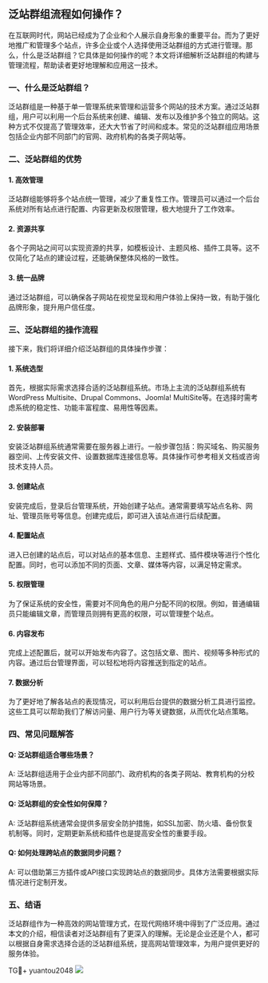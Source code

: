## 泛站群组流程如何操作？

在互联网时代，网站已经成为了企业和个人展示自身形象的重要平台。而为了更好地推广和管理多个站点，许多企业或个人选择使用泛站群组的方式进行管理。那么，什么是泛站群组？它具体是如何操作的呢？本文将详细解析泛站群组的构建与管理流程，帮助读者更好地理解和应用这一技术。

### 一、什么是泛站群组？

泛站群组是一种基于单一管理系统来管理和运营多个网站的技术方案。通过泛站群组，用户可以利用一个后台系统来创建、编辑、发布以及维护多个独立的网站。这种方式不仅提高了管理效率，还大大节省了时间和成本。常见的泛站群组应用场景包括企业内部不同部门的官网、政府机构的各类子网站等。

### 二、泛站群组的优势

#### 1. 高效管理

泛站群组能够将多个站点统一管理，减少了重复性工作。管理员可以通过一个后台系统对所有站点进行配置、内容更新及权限管理，极大地提升了工作效率。

#### 2. 资源共享

各个子网站之间可以实现资源的共享，如模板设计、主题风格、插件工具等。这不仅简化了站点的建设过程，还能确保整体风格的一致性。

#### 3. 统一品牌

通过泛站群组，可以确保各子网站在视觉呈现和用户体验上保持一致，有助于强化品牌形象，提升用户信任度。

### 三、泛站群组的操作流程

接下来，我们将详细介绍泛站群组的具体操作步骤：

#### 1. 系统选型

首先，根据实际需求选择合适的泛站群组系统。市场上主流的泛站群组系统有WordPress Multisite、Drupal Commons、Joomla! MultiSite等。在选择时需考虑系统的稳定性、功能丰富程度、易用性等因素。

#### 2. 安装部署

安装泛站群组系统通常需要在服务器上进行。一般步骤包括：购买域名、购买服务器空间、上传安装文件、设置数据库连接信息等。具体操作可参考相关文档或咨询技术支持人员。

#### 3. 创建站点

安装完成后，登录后台管理系统，开始创建子站点。通常需要填写站点名称、网址、管理员账号等信息。创建完成后，即可进入该站点进行后续配置。

#### 4. 配置站点

进入已创建的站点后，可以对站点的基本信息、主题样式、插件模块等进行个性化配置。同时，也可以添加不同的页面、文章、媒体等内容，以满足特定需求。

#### 5. 权限管理

为了保证系统的安全性，需要对不同角色的用户分配不同的权限。例如，普通编辑员只能编辑文章，而管理员则拥有更高的权限，可以管理整个站点。

#### 6. 内容发布

完成上述配置后，就可以开始发布内容了。这包括文章、图片、视频等多种形式的内容。通过后台管理界面，可以轻松地将内容推送到指定的站点。

#### 7. 数据分析

为了更好地了解各站点的表现情况，可以利用后台提供的数据分析工具进行监控。这些工具可以帮助我们了解访问量、用户行为等关键数据，从而优化站点策略。

### 四、常见问题解答

#### Q: 泛站群组适合哪些场景？

A: 泛站群组适用于企业内部不同部门、政府机构的各类子网站、教育机构的分校网站等场景。

#### Q: 泛站群组的安全性如何保障？

A: 泛站群组系统通常会提供多层安全防护措施，如SSL加密、防火墙、备份恢复机制等。同时，定期更新系统和插件也是提高安全性的重要手段。

#### Q: 如何处理跨站点的数据同步问题？

A: 可以借助第三方插件或API接口实现跨站点的数据同步。具体方法需要根据实际情况进行定制开发。

### 五、结语

泛站群组作为一种高效的网站管理方式，在现代网络环境中得到了广泛应用。通过本文的介绍，相信读者对泛站群组有了更深入的理解。无论是企业还是个人，都可以根据自身需求选择合适的泛站群组系统，提高网站管理效率，为用户提供更好的服务体验。

TG💪+ yuantou2048  ![](https://github.com/user-attachments/assets/42a5a4a5-fea9-4a1d-8aa0-73e57e430cca)